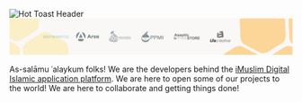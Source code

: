 ![Hot Toast Header](/assets/Thumbnail-01.png)
![Hot Toast Header](/assets/Thumbnail-02.png)

As-salāmu ʿalaykum folks! We are the developers behind the [iMuslim Digital Islamic application platform](https://imuslim.me). We are here to open some of our projects to the world! We are here to collaborate and getting things done!
